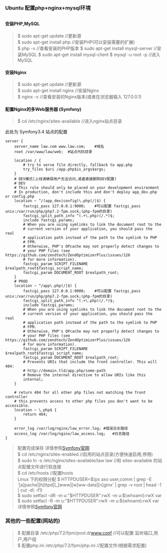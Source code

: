 ### Ubuntu 配置php+nginx+mysql环境
##
#### 安装PHP,MySQL
>$ sudo apt-get update //更新源    
>$ sudo apt-get install php //安装PHP(可以安装需要的扩展)     
>$ php -v //查看安装的PHP版本
>$ sudo apt-get install mysql-server //安装MySQL
>$ sudo apt-get install mysql-client 
>$ mysql -u root -p //进入MySQL
#### 安装Nginx
>$ sudo apt-get update //更新源    
>$ sudo apt-get install nginx //安装Nginx   
>$ nginx -v //查看安装的Nginx版本(或者在浏览器输入 127.0.0.1)
#### 配置Nginx的多Web服务器 (Symfony)
>$ cd /etc/nginx/sites-available //进入nginx站点目录      

此处为 Symfony3.4 站点的配置

    server {
        server_name law.com www.law.com;    #域名
        root /var/www/law/web;  #站点代码目录
    
        location / {
            # try to serve file directly, fallback to app.php
            try_files $uri /app.php$is_args$args;
        }
        # DEV模式(上线请确保用户无法访问,或者直接删除DEV配置)
        # DEV
        # This rule should only be placed on your development environment
        # In production, don't include this and don't deploy app_dev.php or config.php
        location ~ ^/(app_dev|config)\.php(/|$) {
            fastcgi_pass 127.0.0.1:9000;    #可以配置 fastcgi_pass unix:/var/run/php/php7.2-fpm.sock;(php-fpm的目录)
            fastcgi_split_path_info ^(.+\.php)(/.*)$;
            include fastcgi_params;
            # When you are using symlinks to link the document root to the
            # current version of your application, you should pass the real
            # application path instead of the path to the symlink to PHP
            # FPM.
            # Otherwise, PHP's OPcache may not properly detect changes to
            # your PHP files (see https://github.com/zendtech/ZendOptimizerPlus/issues/126
            # for more information).
            fastcgi_param SCRIPT_FILENAME $realpath_root$fastcgi_script_name;
            fastcgi_param DOCUMENT_ROOT $realpath_root;
        }
        # PROD
        location ~ ^/app\.php(/|$) {
            fastcgi_pass 127.0.0.1:9000;    #可以配置 fastcgi_pass unix:/var/run/php/php7.2-fpm.sock;(php-fpm的目录)
            fastcgi_split_path_info ^(.+\.php)(/.*)$;
            include fastcgi_params;
            # When you are using symlinks to link the document root to the
            # current version of your application, you should pass the real
            # application path instead of the path to the symlink to PHP
            # FPM.
            # Otherwise, PHP's OPcache may not properly detect changes to
            # your PHP files (see https://github.com/zendtech/ZendOptimizerPlus/issues/126
            # for more information).
            fastcgi_param SCRIPT_FILENAME $realpath_root$fastcgi_script_name;
            fastcgi_param DOCUMENT_ROOT $realpath_root;
            # Prevents URIs that include the front controller. This will 404:
            # http://domain.tld/app.php/some-path
            # Remove the internal directive to allow URIs like this
            internal;
        }
    
        # return 404 for all other php files not matching the front controller
        # this prevents access to other php files you don't want to be accessible.
        location ~ \.php$ {
            return 404;
        }
    
        error_log /var/log/nginx/law_error.log; #错误日志路径
        access_log /var/log/nginx/law_access.log;   #日志路径
    }
> 配置完成保存 详情参照[Symfony官网](https://symfony.com/doc/3.4/setup/web_server_configuration.html)   
>$ cd /etc/nginx/sites-enabled //启用的站点目录(方便快速启用,停用)     
>$ sudo ln -s /etc/nginx/sites-available/law law //和 sites-available 的站点配置文件进行软连接   
>$ cd /etc/hosts //配置hosts      
Linux 下的权限分配
>$ HTTPDUSER=$(ps axo user,comm | grep -E '[a]pache|[h]ttpd|[_]www|[w]ww-data|[n]ginx' | grep -v root | head -1 | cut -d\  -f1)         
>$ sudo setfacl -dR -m u:"$HTTPDUSER":rwX -m u:$(whoami):rwX var    
>$ sudo setfacl -R -m u:"$HTTPDUSER":rwX -m u:$(whoami):rwX var     
详情参照[Symfony官网](https://symfony.com/doc/3.4/setup/file_permissions.html)
### 其他的一些配置(网站的)
>$ 配置目录 /etc/php/7.2/fpm/pool.d/www.conf //可以配置 监听端口,用户,用户组     
>$ 配置php.ini /etc/php/7.2/fpm/php.ini //配置文件(根据需求配置)
